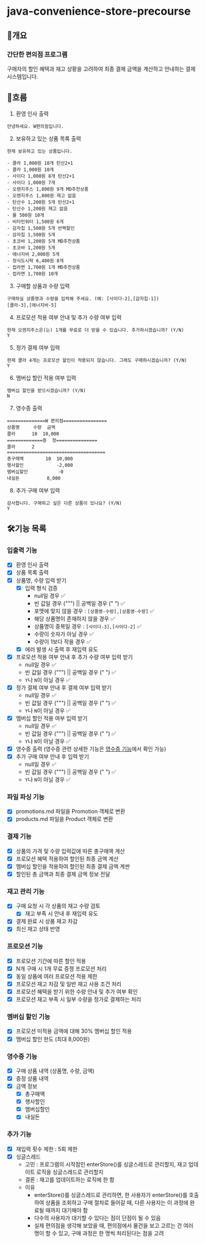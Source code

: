 # java-convenience-store-precourse

## 📑개요

### 간단한 편의점 프로그램

구매자의 할인 혜택과 재고 상황을 고려하여 최종 결제 금액을 계산하고 안내하는 결제 시스템입니다.

## 💬흐름

1. 환영 인사 출력

```
안녕하세요. W편의점입니다.
```

2. 보유하고 있는 상품 목록 출력

```
현재 보유하고 있는 상품입니다.

- 콜라 1,000원 10개 탄산2+1
- 콜라 1,000원 10개
- 사이다 1,000원 8개 탄산2+1
- 사이다 1,000원 7개
- 오렌지주스 1,800원 9개 MD추천상품
- 오렌지주스 1,800원 재고 없음
- 탄산수 1,200원 5개 탄산2+1
- 탄산수 1,200원 재고 없음
- 물 500원 10개
- 비타민워터 1,500원 6개
- 감자칩 1,500원 5개 반짝할인
- 감자칩 1,500원 5개
- 초코바 1,200원 5개 MD추천상품
- 초코바 1,200원 5개
- 에너지바 2,000원 5개
- 정식도시락 6,400원 8개
- 컵라면 1,700원 1개 MD추천상품
- 컵라면 1,700원 10개
```

3. 구매할 상품과 수량 입력

```
구매하실 상품명과 수량을 입력해 주세요. (예: [사이다-2],[감자칩-1])
[콜라-3],[에너지바-5]
```

4. 프로모션 적용 여부 안내 및 추가 수량 여부 입력

```
현재 오렌지주스은(는) 1개를 무료로 더 받을 수 있습니다. 추가하시겠습니까? (Y/N)
Y
```

5. 정가 결제 여부 입력

```
현재 콜라 4개는 프로모션 할인이 적용되지 않습니다. 그래도 구매하시겠습니까? (Y/N)
Y
```

6. 멤버십 할인 적용 여부 입력

```
멤버십 할인을 받으시겠습니까? (Y/N)
N
```

7. 영수증 출력

```
==============W 편의점================
상품명		수량	금액
콜라		10 	10,000
=============증	정===============
콜라		2
====================================
총구매액		10	10,000
행사할인			-2,000
멤버십할인			-0
내실돈			 8,000

```

8. 추가 구매 여부 입력

```
감사합니다. 구매하고 싶은 다른 상품이 있나요? (Y/N)
Y
```

## 🛠️기능 목록

### 입출력 기능

- [X] 환영 인사 출력
- [X] 상품 목록 출력
- [X] 상품명, 수량 입력 받기
    - [X] 입력 형식 검증
        - null일 경우 ✅
        - 빈 값일 경우 (""") || 공백일 경우 (" ") ✅
        - 포맷에 맞지 않을 경우 : `[상품명-수량],[상품명-수량]` ✅
        - 해당 상품명이 존재하지 않을 경우 ✅
        - 상품명이 중복일 경우 : `[사이다-3],[사이다-2]` ✅
        - 수량이 숫자가 아닐 경우 ✅
        - 수량이 1보다 작을 경우 ✅
    - [X] 에러 발생 시 출력 후 재입력 유도
- [X] 프로모션 적용 여부 안내 후 추가 수량 여부 입력 받기
    - null일 경우 ✅
    - 빈 값일 경우 (""") || 공백일 경우 (" ") ✅
    - `Y`나 `N`이 아닐 경우 ✅
- [X] 정가 결제 여부 안내 후 결제 여부 입력 받기
    - null일 경우 ✅
    - 빈 값일 경우 (""") || 공백일 경우 (" ") ✅
    - `Y`나 `N`이 아닐 경우 ✅
- [X] 멤버십 할인 적용 여부 입력 받기
    - null일 경우 ✅
    - 빈 값일 경우 (""") || 공백일 경우 (" ") ✅
    - `Y`나 `N`이 아닐 경우 ✅
- [X] 영수증 출력 (영수증 관련 상세한 기능은 [영수증 기능](#영수증-기능)에서 확인 가능)
- [X] 추가 구매 여부 안내 후 입력 받기
    - null일 경우 ✅
    - 빈 값일 경우 (""") || 공백일 경우 (" ") ✅
    - `Y`나 `N`이 아닐 경우 ✅

### 파일 파싱 기능

- [X] promotions.md 파일을 Promotion 객체로 변환
- [X] products.md 파일을 Product 객체로 변환

### 결제 기능

- [X] 상품의 가격 및 수량 입력값에 따른 총구매액 계산
- [X] 프로모션 혜택 적용하여 할인된 최종 금액 계산
- [x] 멤버십 할인을 적용하여 할인된 최종 결제 금액 계싼
- [X] 할인된 총 금액과 최종 결제 금액 정보 전달

### 재고 관리 기능

- [X] 구매 요청 시 각 상품의 재고 수량 검토
    - [X] 재고 부족 시 안내 후 재입력 유도
- [X] 결제 완료 시 상품 재고 차감
- [X] 최신 재고 상태 반영

### 프로모션 기능

- [X] 프로모션 기간에 따른 할인 적용
- [X] N개 구매 시 1개 무료 증졍 프로모션 처리
- [X] 동일 상품에 여러 프로모션 적용 제한
- [X] 프로모션 재고 차감 및 일반 재고 사용 조건 처리
- [X] 프로모션 혜택을 받기 위한 수량 안내 및 추가 여부 확인
- [X] 프로모션 재고 부족 시 일부 수량을 정가로 결제하는 처리

### 멤버십 할인 기능

- [X] 프로모션 미적용 금액에 대해 30% 멤버십 할인 적용
- [X] 멤버십 할인 한도 (최대 8,000원)

### 영수증 기능

- [X] 구매 상품 내역 (상품명, 수량, 금액)
- [X] 증정 상품 내역
- [X] 금액 정보
    - [X] 총구매액
    - [X] 행사할인
    - [X] 멤버십할인
    - [X] 내실돈

### 추가 기능

- [X] 재입력 횟수 제한 : 5회 제한
- [X] 싱글스레드
    - 고민 : 프로그램의 시작점인 enterStore()를 싱글스레드로 관리할지, 재고 업데이트 로직을 싱글스레드로 관리할지
    - 결론 : 재고를 업데이트하는 로직에 한 함
    - 이유
        - enterStore()를 싱글스레드로 관리하면, 한 사용자가 enterStore()를 호출하여 상품을 조회하고 구매 절차로 들어갈 때, 다른 사용자는 이 과정에 완료될 때까지 대기해야 함
        - 다수의 사용자가 대기할 수 있다는 점이 단점이 될 수 있음
        - 실제 편의점을 생각해 보았을 때, 편의점에서 물건을 보고 고르는 건 여러 명이 할 수 있고, 구매 과정은 한 명씩 처리된다는 점을 고려